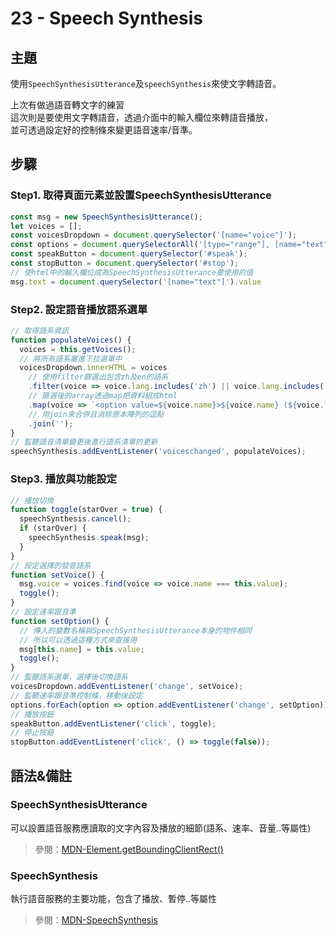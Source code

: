 # 23 - Speech Synthesis

## **主題**
使用`SpeechSynthesisUtterance`及`speechSynthesis`來使文字轉語音。

上次有做過語音轉文字的練習  
這次則是要使用文字轉語音，透過介面中的輸入欄位來轉語音播放，  
並可透過設定好的控制條來變更語音速率/音準。

## **步驟**
### Step1. 取得頁面元素並設置SpeechSynthesisUtterance
```javascript
const msg = new SpeechSynthesisUtterance();
let voices = [];
const voicesDropdown = document.querySelector('[name="voice"]');
const options = document.querySelectorAll('[type="range"], [name="text"]');
const speakButton = document.querySelector('#speak');
const stopButton = document.querySelector('#stop');
// 使html中的輸入欄位成為SpeechSynthesisUtterance要使用的值
msg.text = document.querySelector('[name="text"]').value
```

### Step2. 設定語音播放語系選單
```javascript
// 取得語系資訊 
function populateVoices() {
  voices = this.getVoices();
  // 將所有語系塞進下拉選單中
  voicesDropdown.innerHTML = voices
    // 使用filter篩選出包含zh及en的語系
    .filter(voice => voice.lang.includes('zh') || voice.lang.includes('en'))
    // 篩選後的array透過map把資料組成html
    .map(voice => `<option value=${voice.name}>${voice.name} (${voice.lang})</option>`)
    // 用join來合併且消除原本陣列的逗點
    .join('');
}
// 監聽語音清單變更後進行語系清單的更新
speechSynthesis.addEventListener('voiceschanged', populateVoices);
```

### Step3. 播放與功能設定
```javascript
// 播放切換
function toggle(starOver = true) {
  speechSynthesis.cancel();
  if (starOver) {
    speechSynthesis.speak(msg);
  }
}
// 設定選擇的發音語系
function setVoice() {
  msg.voice = voices.find(voice => voice.name === this.value);
  toggle();
}
// 設定速率跟音準
function setOption() {
  // 傳入的變數名稱與SpeechSynthesisUtterance本身的物件相同
  // 所以可以透過這種方式來直接用
  msg[this.name] = this.value;
  toggle();
}
// 監聽語系選單，選擇後切換語系
voicesDropdown.addEventListener('change', setVoice);
// 監聽速率跟音準控制條，移動後設定
options.forEach(option => option.addEventListener('change', setOption));
// 播放按鈕
speakButton.addEventListener('click', toggle);
// 停止按鈕
stopButton.addEventListener('click', () => toggle(false));
```

## **語法&備註**
### **SpeechSynthesisUtterance**
可以設置語音服務應讀取的文字內容及播放的細節(語系、速率、音量..等屬性)
>參閱：[MDN-Element.getBoundingClientRect()](https://developer.mozilla.org/zh-TW/docs/Web/API/SpeechSynthesisUtterance)

### **SpeechSynthesis**
執行語音服務的主要功能，包含了播放、暫停..等屬性
>參閱：[MDN-SpeechSynthesis](https://developer.mozilla.org/en-US/docs/Web/API/SpeechSynthesis)